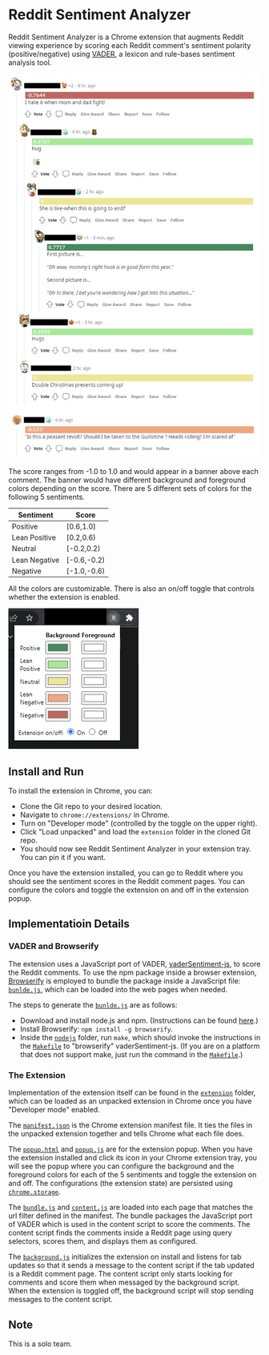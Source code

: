 # Reddit Sentiment Analyzer

Reddit Sentiment Analyzer is a Chrome extension that augments Reddit viewing experience by
scoring each Reddit comment's sentiment polarity (positive/negative)
using [VADER](https://github.com/cjhutto/vaderSentiment),
a lexicon and rule-bases sentiment analysis tool.

![screenshot](./images/screenshot.jpg)

The score ranges from -1.0 to 1.0 and would appear in a banner above each comment.
The banner would have different background and foreground colors depending on the score.
There are 5 different sets of colors for the following 5 sentiments.

| Sentiment     | Score        |
| ------------- | ------------ |
| Positive      | \[0.6,1.0\]  |
| Lean Positive | \[0.2,0.6)   |
| Neutral       | \[-0.2,0.2)  |
| Lean Negative | \[-0.6,-0.2) |
| Negative      | \[-1.0,-0.6) |

All the colors are customizable.
There is also an on/off toggle that controls whether the extension is enabled.

![popup](./images/popup.jpg)

## Install and Run

To install the extension in Chrome, you can:
- Clone the Git repo to your desired location.
- Navigate to `chrome://extensions/` in Chrome.
- Turn on "Developer mode" (controlled by the toggle on the upper right).
- Click "Load unpacked" and load the `extension` folder in the cloned Git repo.
- You should now see Reddit Sentiment Analyzer in your extension tray.
  You can pin it if you want.

Once you have the extension installed, you can go to Reddit
where you should see the sentiment scores in the Reddit comment pages.
You can configure the colors and toggle the extension on and off in the extension popup.

## Implementatioin Details

### VADER and Browserify

The extension uses a JavaScript port of VADER, [vaderSentiment-js](https://github.com/vaderSentiment/vaderSentiment-js),
to score the Reddit comments.
To use the npm package inside a browser extension, [Browserify](https://browserify.org/)
is employed to bundle the package inside a JavaScript file: [`bunlde.js`](./extension/bundle.js),
which can be loaded into the web pages when needed.

The steps to generate the [`bunlde.js`](./extension/bundle.js) are as follows:
- Download and install node.js and npm. (Instructions can be found [here](https://docs.npmjs.com/downloading-and-installing-node-js-and-npm).)
- Install Browserify: `npm install -g browserify`.
- Inside the [`nodejs`](./nodejs) folder, run `make`,
  which should invoke the instructions in the [`Makefile`](./nodejs/Makefile) to "browserify" vaderSentiment-js.
  (If you are on a platform that does not support make, just run the command in the [`Makefile`](./nodejs/Makefile).)

### The Extension

Implementation of the extension itself can be found in the [`extension`](./extension) folder,
which can be loaded as an unpacked extension in Chrome once you have "Developer mode" enabled.

The [`manifest.json`](./extension/manifest.json) is the Chrome extension manifest file.
It ties the files in the unpacked extension together and tells Chrome what each file does.

The [`popup.html`](./extension/popup.html) and [`popup.js`](./extension/popup.js) are for the extension popup.
When you have the extension installed and click its icon in your Chrome extension tray,
you will see the popup where you can configure the background and the foreground colors for each of the 5 sentiments
and toggle the extension on and off.
The configurations (the extension state) are persisted using [`chrome.storage`](https://developer.chrome.com/docs/extensions/reference/storage/).

The [`bundle.js`](./extension/bundle.js) and [`content.js`](./extension/content.js) are loaded into each
page that matches the url filter defined in the manifest.
The bundle packages the JavaScript port of VADER which is used in the content script to score the comments.
The content script finds the comments inside a Reddit page using query selectors,
scores them, and displays them as configured.

The [`background.js`](./extension/background.js) initializes the extension on install and listens
for tab updates so that it sends a message to the content script if the tab updated is a Reddit comment page.
The content script only starts looking for comments and score them when messaged by the background script.
When the extension is toggled off, the background script will stop sending messages to the content script.

## Note

This is a solo team.